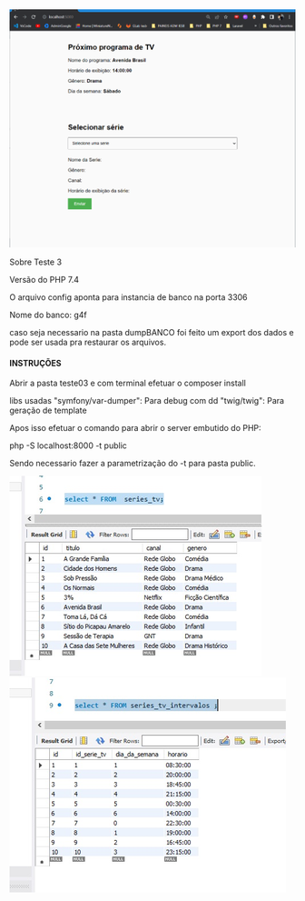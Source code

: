 <img style="" src="https://raw.githubusercontent.com/dedecidao/g4f/main/teste03/imgs/video.gif" />

Sobre Teste 3

Versão do PHP 7.4

O arquivo config aponta para instancia de banco na porta 3306

Nome do banco: g4f

caso seja necessario na pasta dumpBANCO foi feito um export dos dados e
pode ser usada pra restaurar os arquivos.

#### INSTRUÇÕES ####

Abrir a pasta teste03 e com terminal efetuar o composer install

libs usadas
"symfony/var-dumper": Para debug com dd
"twig/twig": Para geração de template

Apos isso efetuar o comando para abrir o server embutido do PHP:

php -S localhost:8000 -t public

Sendo necessario fazer a parametrização do -t para pasta public.



<img style="" src="https://raw.githubusercontent.com/dedecidao/g4f/main/teste03/imgs/01.jpg" />

<img style="" src="https://raw.githubusercontent.com/dedecidao/g4f/main/teste03/imgs/02.jpg" />

